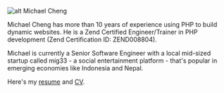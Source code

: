 ![alt Michael Cheng](http://www.gravatar.com/avatar/cad06c496d78923202f2c30444fab2ea.png?s=700)

Michael Cheng has more than 10 years of experience using PHP to build dynamic websites. He is a Zend Certified Engineer/Trainer in PHP development (Zend Certification ID: ZEND008804).

Michael is currently a Senior Software Engineer with a local mid-sized startup called mig33 - a social entertainment platform - that's popular in emerging economies like Indonesia and Nepal.

Here's my [resume](https://docs.google.com/file/d/0B9y9xTxP-IRQcVVHNEI5Q1ZUY2c/edit?usp=sharing) and [CV](https://docs.google.com/file/d/0B9y9xTxP-IRQcnlaR2hLYnZydkE/edit?usp=sharing).